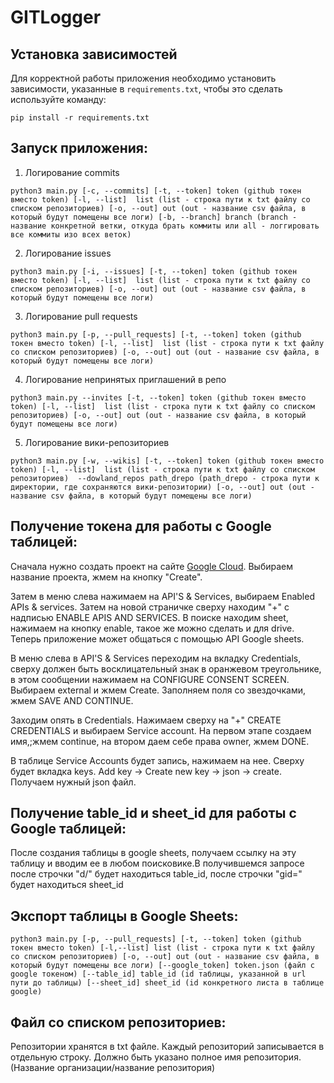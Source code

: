   # GITLogger

## Установка зависимостей

Для корректной работы приложения необходимо установить зависимости, указанные в `requirements.txt`, чтобы это сделать 
используйте команду:

```commandline
pip install -r requirements.txt
```

## Запуск приложения:
1. Логирование commits
```commandline
python3 main.py [-c, --commits] [-t, --token] token (github токен вместо token) [-l, --list]  list (list - строка пути к txt файлу со списком репозиториев) [-o, --out] out (out - название csv файла, в который будут помещены все логи) [-b, --branch] branch (branch - название конкретной ветки, откуда брать коммиты или all - логгировать все коммиты изо всех веток)
```
2. Логирование issues
```commandline
python3 main.py [-i, --issues] [-t, --token] token (github токен вместо token) [-l, --list]  list (list - строка пути к txt файлу со списком репозиториев) [-o, --out] out (out - название csv файла, в который будут помещены все логи)
```
3. Логирование pull requests
```commandline
python3 main.py [-p, --pull_requests] [-t, --token] token (github токен вместо token) [-l, --list]  list (list - строка пути к txt файлу со списком репозиториев) [-o, --out] out (out - название csv файла, в который будут помещены все логи)
```
4. Логирование непринятых приглашений в репо
```commandline
python3 main.py --invites [-t, --token] token (github токен вместо token) [-l, --list]  list (list - строка пути к txt файлу со списком репозиториев) [-o, --out] out (out - название csv файла, в который будут помещены все логи)
```
5. Логирование вики-репозиториев
```commandline
python3 main.py [-w, --wikis] [-t, --token] token (github токен вместо token) [-l, --list]  list (list - строка пути к txt файлу со списком репозиториев)  --dowland_repos path_drepo (path_drepo - строка пути к директории, где сохраняются вики-репозитории) [-o, --out] out (out - название csv файла, в который будут помещены все логи)
```


##  Получение токена для работы с Google таблицей:
Сначала нужно создать проект на сайте  [Google Cloud](https://console.cloud.google.com/). Выбираем название проекта, жмем на кнопку "Create".

Затем в меню слева нажимаем на API'S & Services, выбираем Enabled APIs & services. Затем на новой страничке сверху находим "+" с надписью ENABLE APIS AND SERVICES. В поиске находим sheet, нажимаем на кнопку enable, такое же можно сделать и для drive. Теперь приложение может общаться с помощью API Google sheets.

В меню слева в API'S & Services переходим на вкладку Credentials, сверху должен быть восклицательный знак в оранжевом треугольнике, в этом сообщении нажимаем на CONFIGURE CONSENT SCREEN. Выбираем external и жмем Create. Заполняем поля со звездочками, жмем SAVE AND CONTINUE.

Заходим опять в Credentials. Нажимаем сверху на "+" CREATE CREDENTIALS и выбираем Service account. На первом этапе создаем имя,;жмем continue, на втором даем себе права owner, жмем DONE.

В таблице Service Accounts будет запись, нажимаем на нее. Сверху будет вкладка keys. Add key -> Create new key -> json -> create. Получаем нужный json файл.
##  Получение table_id и sheet_id для работы с Google таблицей:
После создания таблицы в google sheets, получаем ссылку на эту таблицу и вводим ее в любом поисковике.В получившемся запросе после строчки "d/" будет находиться table_id, после строчки "gid=" будет находиться sheet_id 
## Экспорт таблицы в Google Sheets:

``` commandline
python3 main.py [-p, --pull_requests] [-t, --token] token (github токен вместо token) [-l,--list] list (list - строка пути к txt файлу со списком репозиториев) [-o, --out] out (out - название csv файла, в который будут помещены все логи) [--google_token] token.json (файл с google токеном) [--table_id] table_id (id таблицы, указанной в url пути до таблицы) [--sheet_id] sheet_id (id конкретного листа в таблице google)
```

## Файл со списком репозиториев:

Репозитории хранятся в txt файле. Каждый репозиторий записывается в отдельную строку.
Должно быть указано полное имя репозитория. (Название организации/название репозитория)

